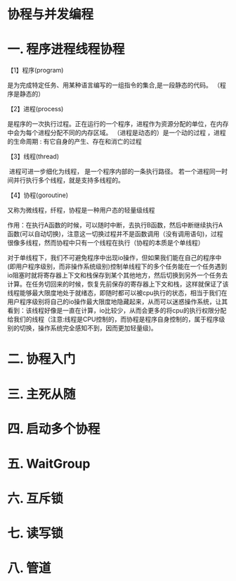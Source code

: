 # 协程与并发编程

# 一. 程序进程线程协程

【1】程序(program)

是为完成特定任务、用某种语言编写的一组指令的集合,是一段静态的代码。 （程序是静态的）

【2】进程(process)

是程序的一次执行过程。正在运行的一个程序，进程作为资源分配的单位，在内存中会为每个进程分配不同的内存区域。 （进程是动态的）是一个动的过程 ，进程的生命周期  :  有它自身的产生、存在和消亡的过程 

【3】线程(thread)

​	进程可进一步细化为线程， 是一个程序内部的一条执行路径。  若一个进程同一时间并行执行多个线程，就是支持多线程的。 	

【4】协程(goroutine)

又称为微线程，纤程，协程是一种用户态的轻量级线程

作用：在执行A函数的时候，可以随时中断，去执行B函数，然后中断继续执行A函数(可以自动切换)，注意这一切换过程并不是函数调用（没有调用语句)，过程很像多线程，然而协程中只有一个线程在执行（协程的本质是个单线程）

对于单线程下，我们不可避免程序中出现io操作，但如果我们能在自己的程序中(即用户程序级别，而非操作系统级别)控制单线程下的多个任务能在一个任务遇到io阻塞时就将寄存器上下文和栈保存到某个其他地方，然后切换到另外一个任务去计算。在任务切回来的时候，恢复先前保存的寄存器上下文和栈，这样就保证了该线程能够最大限度地处于就绪态，即随时都可以被cpu执行的状态，相当于我们在用户程序级别将自己的io操作最大限度地隐藏起来，从而可以迷惑操作系统，让其看到：该线程好像是一直在计算，io比较少，从而会更多的将cpu的执行权限分配给我们的线程（注意:线程是CPU控制的，而协程是程序自身控制的，属于程序级别的切换，操作系统完全感知不到，因而更加轻量级)。



# 二. 协程入门





# 三. 主死从随





# 四. 启动多个协程





# 五. WaitGroup



# 六. 互斥锁



# 七. 读写锁





# 八. 管道







